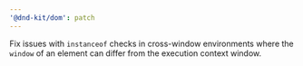 ```yaml
---
'@dnd-kit/dom': patch
---
```


Fix issues with `instanceof` checks in cross-window environments where the `window` of an element can differ from the execution context window.
